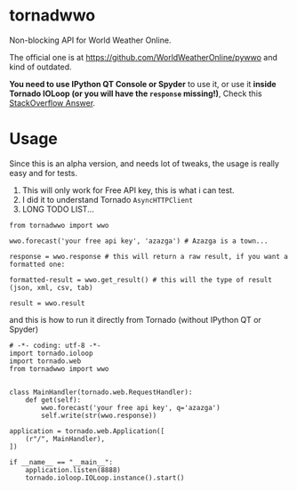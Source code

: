 tornadwwo
=========

Non-blocking API for World Weather Online.

The official one is at https://github.com/WorldWeatherOnline/pywwo and kind of outdated.

**You need to use IPython QT Console or Spyder** to use it, or use it **inside Tornado IOLoop (or you will have the `response` missing!)**, Check this [StackOverflow Answer](http://stackoverflow.com/questions/27284172/ipython-dont-execute-codes-like-python).

Usage
=========

Since this is an alpha version, and needs lot of tweaks, the usage is really easy and for tests.

1. This will only work for Free API key, this is what i can test.
2. I did it to understand Tornado `AsyncHTTPClient`
3. LONG TODO LIST...

`from tornadwwo import wwo`

`wwo.forecast('your free api key', 'azazga') # Azazga is a town...`
 
`response = wwo.response # this will return a raw result, if you want a formatted one:`

`formatted-result = wwo.get_result() # this will the type of result (json, xml, csv, tab)`

`result = wwo.result `

and this is how to run it directly from Tornado (without IPython QT or Spyder)

    # -*- coding: utf-8 -*-
    import tornado.ioloop
    import tornado.web
    from tornadwwo import wwo


    class MainHandler(tornado.web.RequestHandler):
        def get(self):
            wwo.forecast('your free api key', q='azazga')
            self.write(str(wwo.response))

    application = tornado.web.Application([
        (r"/", MainHandler),
    ])

    if __name__ == "__main__":
        application.listen(8888)
        tornado.ioloop.IOLoop.instance().start()
